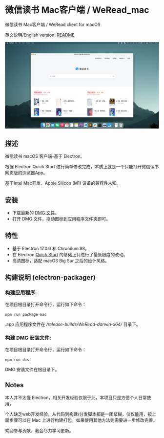 # 微信读书 Mac客户端 / WeRead_mac
微信读书 Mac客户端 / WeRead client for macOS

英文说明/English version: [README](README.md) 

![](/screenshots/WeRead_for_macOS-v1.0.0.webp)

 ## 描述
 微信读书 macOS 客户端-基于 Electron。

 根据 Electron Quick Start 进行简单修改完成，本质上就是一个只能打开微信读书网页版的浏览器App。

 基于Intel Mac开发，Apple Silicon (M1) 设备的兼容性未知。

 ## 安装
 - 下载最新的 [DMG 文件](https://github.com/NeilYXIN/WeRead_mac/releases/tag/v1.0.0)。
- 打开 DMG 文件，拖动图标到应用程序文件夹即可。

## 特性
- 基于 Electron 17.0.0 和 Chromium 98。
- 在 Electron [Quick Start](https://www.electronjs.org/docs/latest/tutorial/quick-start) 的基础上只进行了最低限度的改动。
- 高清图标，适配 macOS Big Sur 之后的设计风格。

## 构建说明 (electron-packager)
### 构建应用程序: 

在项目根目录打开命令行，运行如下命令：

<code>npm run package-mac</code>

.app 应用程序文件在 */release-builds/WeRead-darwin-x64/* 目录下。

### 构建 DMG 安装文件:

在项目根目录打开命令行，运行如下命令：

<code>npm run dist</code>

DMG 安装文件在根目录下。

## Notes
本人并不太懂 Electron，相关开发经验仅限于此，本项目只是方便个人日常使用。

个人缺乏web开发经验，从代码到构建/分发脚本都是一团浆糊，仅仅能用，按上面步骤可以在 Mac 上进行构建打包，如果使用其他方法则需要进一步修改完善。

欢迎参与贡献，我会尽力学习更新。
